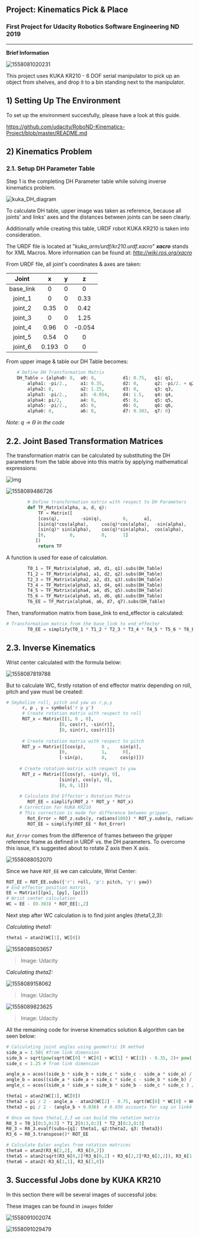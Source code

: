 ## Project: Kinematics Pick & Place
### First Project for Udacity Robotics Software Engineering ND 2019

---

**Brief Information**

![1558081020231](/home/hsn/.config/Typora/typora-user-images/1558081020231.png)

This project uses KUKA KR210 - 6 DOF serial manipulator to pick up an object from shelves, and drop it to a bin standing next to the manipulator. 

## 1) Setting Up The Environment

To set up the environment succesfully, please have a look at this guide. 

https://github.com/udacity/RoboND-Kinematics-Project/blob/master/README.md

## 2) Kinematics Problem

### 2.1. Setup DH Parameter Table 

Step 1 is the completing DH Parameter table while solving inverse kinematics problem. 

 ![kuka_DH_diagram](/home/hsn/catkin_ws/src/RoboND-Kinematics-Project/images/kuka_DH_diagram.png)

To calculate DH table, upper image was taken as reference, because all joints' and links' axes and the distances between joints can be seen clearly. 

Additionally while creating this table, URDF robot KUKA KR210 is taken into consideration. 

The URDF file is located at "*kuka_arm/urdf/kr210.urdf.xacro*" ***xacro*** stands for XML Macros. More information can be found at:  *http://wiki.ros.org/xacro*

From URDF file, all joint's coordinates & axes are taken: 

|   Joint   |   x   |  y   |   z    |
| :-------: | :---: | :--: | :----: |
| base_link |   0   |  0   |   0    |
|  joint_1  |   0   |  0   |  0.33  |
|  joint_2  | 0.35  |  0   |  0.42  |
|  joint_3  |   0   |  0   |  1.25  |
|  joint_4  | 0.96  |  0   | -0.054 |
|  joint_5  | 0.54  |  0   |   0    |
|  joint_6  | 0.193 |  0   |   0    |

From upper image & table our DH Table becomes: 

```python
    # Define DH Transformation Matrix
	DH_Table = {alpha0: 0, 	a0: 0, 		    d1: 0.75, 	q1: q1,
		alpha1: -pi/2.,     a1: 0.35,	    d2: 0, 		q2: -pi/2. + q2,
		alpha2: 0, 	        a2: 1.25, 	    d3: 0, 		q3: q3,
		alpha3: -pi/2.,     a3: -0.054, 	d4: 1.5, 	q4: q4,
		alpha4: pi/2, 	    a4: 0, 		    d5: 0, 		q5: q5,
		alpha5: -pi/2.,     a5: 0, 		    d6: 0, 		q6: q6,
		alpha6: 0, 	        a6: 0, 		    d7: 0.303, 	q7: 0}
```

*Note: q -> Θ in the code*  

## 2.2. Joint Based Transformation Matrices

The transformation matrix can be calculated by substituting the DH parameters from the table above into this matrix by applying mathematical expressions: 

![img](file:///home/hsn/.config/Typora/typora-user-images/1558089444526.png?lastModify=1558089531)

![1558089486726](/home/hsn/.config/Typora/typora-user-images/1558089486726.png)





```python
        # Define transformation matrix with respect to DH Parameters
    	def TF_Matrix(alpha, a, d, q):
            TF = Matrix([
			[cos(q), 		-sin(q), 		0, 		a],
	     	[sin(q)*cos(alpha), 	cos(q)*cos(alpha), 	-sin(alpha), 	-sin(alpha)*d],
	     	[sin(q)* sin(alpha), 	cos(q)*sin(alpha), 	cos(alpha), 	cos(alpha)*d],
	     	[0,			0,			0,		1]
		   ])
            return TF
```

A function is used for ease of calculation.

```python
        T0_1 = TF_Matrix(alpha0, a0, d1, q1).subs(DH_Table)
        T1_2 = TF_Matrix(alpha1, a1, d2, q2).subs(DH_Table)
        T2_3 = TF_Matrix(alpha2, a2, d3, q3).subs(DH_Table)
        T3_4 = TF_Matrix(alpha3, a3, d4, q4).subs(DH_Table)
        T4_5 = TF_Matrix(alpha4, a4, d5, q5).subs(DH_Table)
        T5_6 = TF_Matrix(alpha5, a5, d6, q6).subs(DH_Table)
        T6_EE = TF_Matrix(alpha6, a6, d7, q7).subs(DH_Table)
```

Then, transformation matrix from base_link to end_effector is calculated: 

```python
# Transformation matrix from the base_link to end_effector 
    	T0_EE = simplify(T0_1 * T1_2 * T2_3 * T3_4 * T4_5 * T5_6 * T6_EE)
```

## 2.3. Inverse Kinematics

Wrist center calculated with the formula below: 

![1558087819788](/home/hsn/.config/Typora/typora-user-images/1558087819788.png)

But to calculate WC, firstly rotation of end effector matrix depending on roll, pitch and yaw must be created:

```python
# Smybolize roll, pitch and yaw as r,p,y
      r, p , y = symbols('r p y')
      # Create rotation matrix with respect to roll
      ROT_x = Matrix([[1, 0 , 0],
					[0, cos(r), -sin(r)],
      				[0, sin(r), cos(r)]])
      
      # Create rotation matrix with respect to pitch
      ROT_y = Matrix([[cos(p),   	0 ,    sin(p)],
      				[0,       		1,     	0],
      				[-sin(p),  		0,     cos(p)]]) 
     
     # Create rotation matrix with respect to yaw
      ROT_z = Matrix([[cos(y), -sin(y), 0],
      				[sin(y), cos(y), 0],
      				[0, 0, 1]]) 
             
     # Calculate End Effector's Rotation Matrix
        ROT_EE = simplify(ROT_z * ROT_y * ROT_x)
     # Correction for KUKA KR210 
     # This correction is made for difference between gripper, 
        Rot_Error = ROT_z.subs(y, radians(180)) * ROT_y.subs(p, radians(-90))
        ROT_EE = simplify(ROT_EE * Rot_Error)
```

*`Rot_Error`* comes from the difference of frames between the gripper reference frame as defined in URDF vs. the DH parameters. To overcome this issue, it's suggested about to rotate Z axis then X axis. 

![1558088052070](/home/hsn/.config/Typora/typora-user-images/1558088052070.png)

Since we have `ROT_EE` we can calculate, Wrist Center: 

```python
ROT_EE = ROT_EE.subs({'r': roll, 'p': pitch, 'y': yaw})
# End effector position matrix 
EE = Matrix([[px], [py], [pz]])
# Wrist center calculation
WC = EE - (0.303) * ROT_EE[:,2]
```

 Next step after WC calculation is to find joint angles (theta1,2,3): 

*Calculating theta1:*

```python
theta1 = atan2(WC[1], WC[0])
```

![1558088503657](/home/hsn/.config/Typora/typora-user-images/1558088503657.png)

> Image: Udacity 

*Calculating theta2:*



![1558089158062](/home/hsn/.config/Typora/typora-user-images/1558089158062.png)

> Image: Udacity 



![1558089823625](/home/hsn/.config/Typora/typora-user-images/1558089823625.png)

> Image: Udacity 

All the remaining code for inverse kinematics solution & algorithm can be seen below:

```python
# Calculating joint angles using geometric IK method 
side_a = 1.501 #from link dimension
side_b = sqrt(pow(sqrt(WC[0] * WC[0] + WC[1] * WC[1]) - 0.35, 2)+ pow((WC[2] - 0.75), 2))
side_c = 1.25 # from link dimension

angle_a = acos((side_b * side_b + side_c * side_c - side_a * side_a) / (2 * side_b * side_c))
angle_b = acos((side_a * side_a + side_c * side_c - side_b * side_b) / (2 * side_a * side_c))
angle_c = acos((side_a * side_a + side_b * side_b - side_c * side_c ) / (2 * side_a * side_b))

theta1 = atan2(WC[1], WC[0])
theta2 = pi / 2 - angle_a - atan2(WC[2] - 0.75, sqrt(WC[0] * WC[0] + WC[1] * WC[1]) - 0.35)  # (CHANGED!!!)
theta3 = pi / 2 - (angle_b + 0.036)  # 0.036 accounts for sag in link4 of -0.054m

# Once we have theta1,2,3 we can build the rotation matrix 
R0_3 = T0_1[0:3,0:3] * T1_2[0:3,0:3] * T2_3[0:3,0:3]
R0_3 = R0_3.evalf(subs={q1: theta1, q2:theta2, q3: theta3})
R3_6 = R0_3.transpose()* ROT_EE

# Calculate Euler angles from rotation matrices 
theta4 = atan2(R3_6[2,2], -R3_6[0,2])
theta5 = atan2(sqrt(R3_6[0,2]*R3_6[0,2] + R3_6[2,2]*R3_6[2,2]), R3_6[1,2])
theta6 = atan2(-R3_6[1,1], R3_6[1,0])
```

## 3. Successful Jobs done by KUKA KR210

In this section there will be several images of successful jobs: 

These images can be found in `images` folder

![1558091002074](/home/hsn/.config/Typora/typora-user-images/1558091002074.png)

![1558091029479](/home/hsn/.config/Typora/typora-user-images/1558091029479.png)


